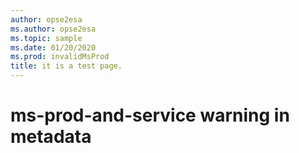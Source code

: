 ```yaml
---
author: opse2esa
ms.author: opse2esa
ms.topic: sample
ms.date: 01/20/2020
ms.prod: invalidMsProd
title: it is a test page.
---
```


# ms-prod-and-service warning in metadata
